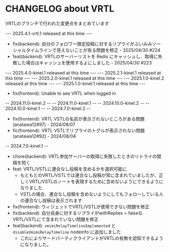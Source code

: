 # CHANGELOG about VRTL

VRTLのブランチで行われた変更点をまとめています

<!-- VV Please add changelog here VV -->

--- 2025.4.1-vrtl.1 released at this time ---

- fix(backend): 自分のフォロワー限定投稿に対するリプライがぶいみみソーシャルタイムラインで見えないことが有る問題を修正 - 2025/04/30 #224
- feat(backend): VRTLのサーバーリストを Redis にキャッシュし、取得に失敗した場合はキャッシュを使用するよにしました - 2025/04/30 #223

--- 2025.4.0-kinel.1 released at this time ---
--- 2025.2.1-kinel.1 released at this time ---
--- 2025.2.0-kinel.1 released at this time ---
--- 2025.1.0-kinel.2 released at this time ---
--- 2025.1.0-kinel.1 released at this time ---

- fix(frontend): Unable to see VRTL when logged in

-- 2024.11.0-kinel.2 --
-- 2024.11.0-kinel.1 --
-- 2024.10.0-kinel.2 --
-- 2024.10.0-kinel.1 --
-- 2024.7.0-kinel.2 --

- fix(frontend): VRTL VSTLの名前が表示されないところがある問題 (anatawa12#97) - 2024/08/07
- fic(frontend): VRTL VSTLでリプライのトグルが表示されない問題 (anatawa12#92) - 2024/08/04

-- 2024.7.0-kinel.1 --

- chore(backend): VRTL参加サーバーの取得に失敗したときのリトライの間隔を短く
- feat: VRTL/VSTLに連合なし投稿を含めるかを選択可能に
  - もともとのVRTL/VSTLでは連合なし投稿が常に含まれていましたが、正しくVRTL/VSTLのノートを表現するために含めないようにできるようになりました
  - VSTLの場合、連合なし投稿を含めないようにしてもフォローしている人の連合なし投稿は表示されます
- fix(frontend): ウィジェットでVRTL/VSTLが使用できない問題を修正
- fix(backend): 自分自身に対するリプライがwithReplies = falseなVRTL/VSTLにて含まれていない問題を修正
- feat(backend): `vmimiRelayTimelineImplemented` と `disableVmimiRelayTimeline` nodeinfo に追加しました
	- これによりサードパーティクライアントがVRTLの有無を認知できるようになりました。
